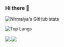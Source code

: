 ### Hi there 👋

<!--
**nayak-nirmalya/nayak-nirmalya** is a ✨ _special_ ✨ repository because its `README.md` (this file) appears on your GitHub profile.

Here are some ideas to get you started:

- 🔭 I’m currently working on ...
- 🌱 I’m currently learning ...
- 👯 I’m looking to collaborate on ...
- 🤔 I’m looking for help with ...
- 💬 Ask me about ...
- 📫 How to reach me: ...
- 😄 Pronouns: ...
- ⚡ Fun fact: ...
-->

![Nirmalya's GitHub stats](https://github-readme-stats.vercel.app/api?username=nayak-nirmalya&show_icons=true&theme=radical&hide=prs,issues&count_private=true)


![Top Langs](https://github-readme-stats.vercel.app/api/top-langs/?username=nayak-nirmalya&hide=Jupyter%20Notebook&theme=radical&langs_count=8)


<a href="https://github.com/nayak-nirmalya/reddit-clone-full-stack">
  <img align="center" src="https://github-readme-stats.vercel.app/api/pin/?username=nayak-nirmalya&repo=reddit-clone-full-stack&theme=radical" />
</a>
<a href="https://github.com/nayak-nirmalya/millow">
  <img align="center" src="https://github-readme-stats.vercel.app/api/pin/?username=nayak-nirmalya&repo=millow&show_owner=true&theme=radical" />
</a>
